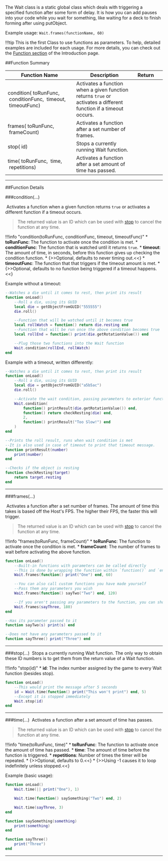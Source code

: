 The Wait class is a static global class which deals with triggering a specified function after some form of delay. It is how you can add pauses into your code while you wait for something, like waiting for a deck to finish forming after using putObject.

Example usage: `Wait.frames(functionName, 60)`

!!!tip
    This is the first Class to use functions as parameters. To help, detailed examples are included for each usage. For more details, you can check out the [Function section](scripting/types.md#function) of the Introduction page.

##Function Summary

Function Name | Description | Return | &nbsp;
-- | -- | -- | --
condition([<span class="tag fun"></span>](scripting/types.md#function)&nbsp;toRunFunc, [<span class="tag fun"></span>](scripting/types.md#function)&nbsp;conditionFunc, [<span class="tag flo"></span>](scripting/types.md)&nbsp;timeout, [<span class="tag fun"></span>](scripting/types.md#function)&nbsp;timeoutFunc) | Activates a function when a given function returns `true` or activates a different function if a timeout occurs. | [<span class="ret int"></span>](scripting/types.md) | [<span class="i"></span>](#condition)
frames([<span class="tag fun"></span>](scripting/types.md#function)&nbsp;toRunFunc, [<span class="tag int"></span>](scripting/types.md)&nbsp;frameCount) | Activates a function after a set number of frames. | [<span class="ret int"></span>](scripting/types.md) | [<span class="i"></span>](#frames)
stop([<span class="tag int"></span>](scripting/types.md)&nbsp;id) | Stops a currently running Wait function. | [<span class="ret boo"></span>](scripting/types.md) | [<span class="i"></span>](#stop)
time([<span class="tag fun"></span>](scripting/types.md#function)&nbsp;toRunFunc, [<span class="tag flo"></span>](scripting/types.md)&nbsp;time, [<span class="tag int"></span>](scripting/types.md)&nbsp;repetitions) | Activates a function after a set amount of time has passed. | [<span class="ret int"></span>](scripting/types.md) | [<span class="i"></span>](#time)

---

##Function Details

###condition(...)

[<span class="ret int"></span>](scripting/types.md)&nbsp;Activates a function when a given function returns `true` or activates a different function if a timeout occurs.

> The returned value is an ID which can be used with [stop](#stop) to cancel the function at any time.

!!!info "condition(toRunFunc, conditionFunc, timeout, timeoutFunc)"
    * [<span class="tag fun"></span>](scripting/types.md#function) **toRunFunc**: The function to activate once the condition is met.
    * [<span class="tag fun"></span>](scripting/types.md#function) **conditionFunc**: The function that is watched until it returns `true`.
    * [<span class="tag flo"></span>](scripting/types.md) **timeout**: The amount of time, in seconds, before this function gives up checking the condition function.
        * {>>Optional, defaults to never timing out.<<}
    * [<span class="tag fun"></span>](scripting/types.md#function) **timeoutFunc**: The function that that triggers if the timeout amount is met.
        * {>>Optional, defaults to no function being triggered if a timeout happens.<<}

Example without a timeout:
``` Lua
--Watches a die until it comes to rest, then print its result
function onLoad()
    --Roll a die, using its GUID
    local die = getObjectFromGUID("555555")
    die.roll()

    --Function that will be watched until it becomes true
    local rollWatch = function() return die.resting end
    --Function that will be run once the above condition becomes true
    local rollEnd = function() print(die.getRotationValue()) end

    --Plug those two functions into the Wait function
    Wait.condition(rollEnd, rollWatch)
end
```

Example with a timeout, written differently:
``` Lua
--Watches a die until it comes to rest, then print its result
function onLoad()
    --Roll a die, using its GUID
    local die = getObjectFromGUID("a5b5ac")
    die.roll()

    --Activate the wait condition, passing parameters to exterior functions
    Wait.condition(
        function() printResult(die.getRotationValue()) end,
        function() return checkResting(die) end,
        2,
        function() printResult("Too Slow!") end
    )
end

--Prints the roll result, runs when wait condition is met
--It is also used in case of timeout to print that timeout message.
function printResult(number)
    print(number)
end

--Checks if the object is resting
function checkResting(target)
    return target.resting
end
```


---


###frames(...)

[<span class="ret int"></span>](scripting/types.md)&nbsp;Activates a function after a set number of frames. The amount of time this takes is based off the Host's FPS. The higher their FPS, the faster this will trigger.

> The returned value is an ID which can be used with [stop](#stop) to cancel the function at any time.

!!!info "frames(toRunFunc, frameCount)"
    * [<span class="tag fun"></span>](scripting/types.md#function) **toRunFunc**: The function to activate once the condition is met.
    * [<span class="tag int"></span>](scripting/types.md) **frameCount**: The number of frames to wait before activating the above function.

``` Lua
function onLoad()
	--Built-in functions with parameters can be called directly
	--This is done by wrapping the function within `function()` and `end`
	Wait.frames(function() print("One") end, 60)

	--You can also call custom functions you have made yourself
	--Pass them any parameters you wish
	Wait.frames(function() sayTwo("Two") end, 120)

	--If you aren't passing any parameters to the function, you can shorten it
	Wait.frames(sayThree, 180)
end

--Has its parameter passed to it
function sayTwo(s) print(s) end

--Does not have any parameters passed to it
function sayThree() print("Three") end
```

---


###stop(...)
[<span class="ret boo"></span>](scripting/types.md)&nbsp;Stops a currently running Wait function. The only way to obtain these ID numbers is to get them from the return value of a Wait function.

!!!info "stop(id)"
    * [<span class="tag int"></span>](scripting/types.md) **id**: The index number assigned by the game to every Wait function (besides stop).

``` Lua
function onLoad()
    --This would print the message after 5 seconds
    id = Wait.time(function() print("This won't print") end, 5)
    --Except it is stopped immediately
    Wait.stop(id)
end
```

---


###time(...)
[<span class="ret int"></span>](scripting/types.md)&nbsp;Activates a function after a set amount of time has passes.

> The returned value is an ID which can be used with [stop](#stop) to cancel the function at any time.

!!!info "time(toRunFunc, time)"
    * [<span class="tag fun"></span>](scripting/types.md#function) **toRunFunc**: The function to activate once the amount of time has passed.
    * [<span class="tag flo"></span>](scripting/types.md) **time**: The amount of time before the function is triggered.
    * [<span class="tag int"></span>](scripting/types.md) **repetitions**: Number of times the timer will be repeated.
        * {>>Optional, defaults to 0.<<}
        * {>>Using -1 causes it to loop indefinitely unless stopped.<<}

Example (basic usage):
``` Lua
function onLoad()
	Wait.time(|| print("One"), 1)

	Wait.time(function() saySomething("Two") end, 2)

	Wait.time(sayThree, 3)
end

function saySomething(something)
    print(something)
end

function sayThree()
    print("Three")
end
```

---
